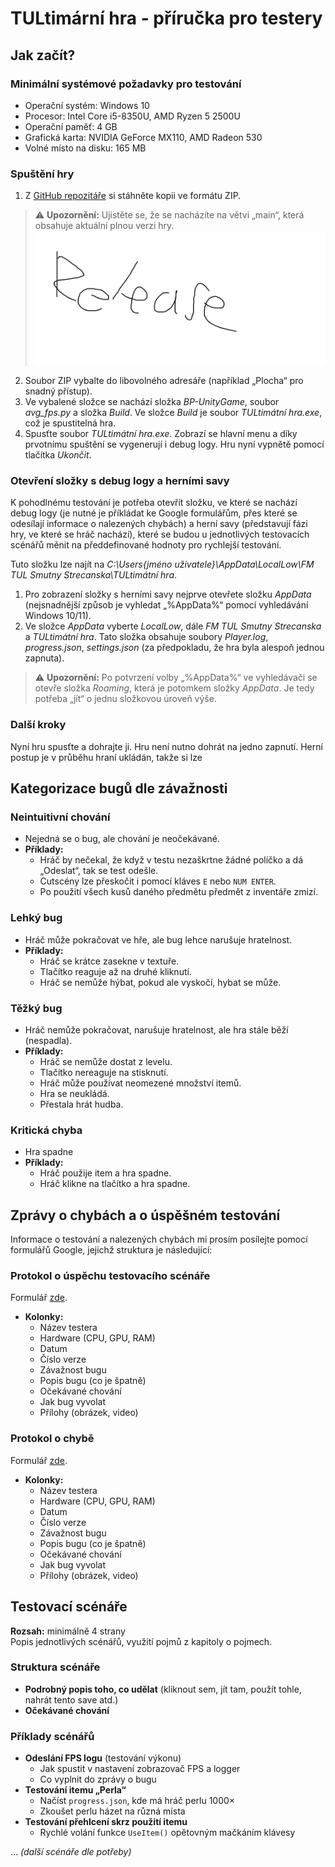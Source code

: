 # TULtimární hra - příručka pro testery

## Jak začít?
### Minimální systémové požadavky pro testování
- Operační systém: Windows 10
- Procesor: Intel Core i5-8350U, AMD Ryzen 5 2500U
- Operační paměť: 4 GB
- Grafická karta: NVIDIA GeForce MX110, AMD Radeon 530
- Volné místo na disku: 165 MB


### Spuštění hry
1. Z [GitHub repozitáře](https://github.com/SmutnyJan/BP-Unity-Smutny/tree/release) si stáhněte kopii ve formátu ZIP.
> ⚠️ **Upozornění:** Ujistěte se, že se nacházíte na větvi „main“, která obsahuje aktuální plnou verzi hry.
![Github větev release](images/github_release.png)
2. Soubor ZIP vybalte do libovolného adresáře (například „Plocha“ pro snadný přístup).
3. Ve vybalené složce se nachází složka *BP-UnityGame*, soubor *avg_fps.py* a složka *Build*. Ve složce *Build* je soubor *TULtimátní hra.exe*, což je spustitelná hra.
4. Spusťte soubor *TULtimátní hra.exe*. Zobrazí se hlavní menu a díky prvotnímu spuštění se vygenerují i debug logy. Hru nyní vypnětě pomocí tlačítka *Ukončit*.


### Otevření složky s debug logy a herními savy
K pohodlnému testování je potřeba otevřít složku, ve které se nachází debug logy (je nutné je příkládat ke Google formulářům, přes které se odesílají informace o nalezených chybách) a herní savy (představují fázi hry, ve které se hráč nachází), které se budou u jednotlivých testovacích scénářů měnit na předdefinované hodnoty pro rychlejší testování.

Tuto složku lze najít na *C:\Users\{jméno uživatele}\AppData\LocalLow\FM TUL Smutny Strecanska\TULtimátní hra*.
1. Pro zobrazení složky s herními savy nejprve otevřete složku *AppData* (nejsnadnější způsob je vyhledat „%AppData%“ pomocí vyhledávání Windows 10/11).
2. Ve složce *AppData* vyberte *LocalLow*, dále *FM TUL Smutny Strecanska* a *TULtimátní hra*. Tato složka obsahuje soubory *Player.log*, *progress.json*, *settings.json* (za předpokladu, že hra byla alespoň jednou zapnuta).
> ⚠️ **Upozornění:** Po potvrzení volby „%AppData%“ ve vyhledávači se otevře složka *Roaming*, která je potomkem složky *AppData*. Je tedy potřeba „jít“ o jednu složkovou úroveň výše.

### Další kroky
Nyní hru spusťte a dohrajte ji. Hru není nutno dohrát na jedno zapnutí. Herní postup je v průběhu hraní ukládán, takže si lze


## Kategorizace bugů dle závažnosti
### Neintuitivní chování
- Nejedná se o bug, ale chování je neočekávané.
- **Příklady:**
  - Hráč by nečekal, že když v testu nezaškrtne žádné políčko a dá „Odeslat“, tak se test odešle.
  - Cutscény lze přeskočit i pomocí kláves `E` nebo `NUM ENTER`.
  - Po použití všech kusů daného předmětu předmět z inventáře zmizí.

### Lehký bug
- Hráč může pokračovat ve hře, ale bug lehce narušuje hratelnost.
- **Příklady:**
  - Hráč se krátce zasekne v textuře.
  - Tlačítko reaguje až na druhé kliknutí.
  - Hráč se nemůže hýbat, pokud ale vyskočí, hybat se může.

### Těžký bug
- Hráč nemůže pokračovat, narušuje hratelnost, ale hra stále běží (nespadla).
- **Příklady:**
  - Hráč se nemůže dostat z levelu.
  - Tlačítko nereaguje na stisknutí.
  - Hráč může používat neomezené množství itemů.
  - Hra se neukládá.
  - Přestala hrát hudba.

### Kritická chyba
- Hra spadne
- **Příklady:**
  - Hráč použije item a hra spadne.
  - Hráč klikne na tlačítko a hra spadne.

## Zprávy o chybách a o úspěšném testování
Informace o testování a nalezených chybách mi prosím posílejte pomocí formulářů Google, jejichž struktura je následující:

### Protokol o úspěchu testovacího scénáře
Formulář [zde](https://forms.gle/h2ScRxJ8PcTQHiRw8).
- **Kolonky:**
  - Název testera
  - Hardware (CPU, GPU, RAM)
  - Datum
  - Číslo verze
  - Závažnost bugu
  - Popis bugu (co je špatně)
  - Očekávané chování
  - Jak bug vyvolat
  - Přílohy (obrázek, video)

### Protokol o chybě
Formulář [zde](https://forms.gle/y7WAztFuzfxBB5s16).
- **Kolonky:**
  - Název testera
  - Hardware (CPU, GPU, RAM)
  - Datum
  - Číslo verze
  - Závažnost bugu
  - Popis bugu (co je špatně)
  - Očekávané chování
  - Jak bug vyvolat
  - Přílohy (obrázek, video)  


## Testovací scénáře
**Rozsah:** minimálně 4 strany  
Popis jednotlivých scénářů, využití pojmů z kapitoly o pojmech.

### Struktura scénáře
- **Podrobný popis toho, co udělat** (kliknout sem, jít tam, použít tohle, nahrát tento save atd.)
- **Očekávané chování**

### Příklady scénářů
- **Odeslání FPS logu** (testování výkonu)
  - Jak spustit v nastavení zobrazovač FPS a logger
  - Co vyplnit do zprávy o bugu
- **Testování itemu „Perla“**
  - Načíst `progress.json`, kde má hráč perlu 1000×
  - Zkoušet perlu házet na různá místa
- **Testování přehlcení skrz použití itemu**
  - Rychlé volání funkce `UseItem()` opětovným mačkáním klávesy

… *(další scénáře dle potřeby)*
